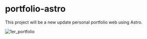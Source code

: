 # portfolio-astro
This project will be a new update personal portfolio web using Astro.

![1er_portfolio](https://github.com/Fr4n0m/portfolio-astro/assets/138864214/60e33287-0857-4b39-84da-c0463c600a62)
